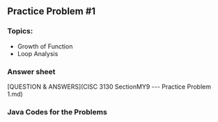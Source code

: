 ## Practice Problem #1

### Topics:
* Growth of Function
* Loop Analysis

### Answer sheet
[QUESTION & ANSWERS](CISC 3130 SectionMY9 --- Practice Problem 1.md)

### Java Codes for the Problems

